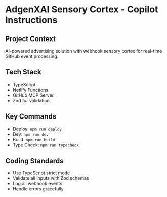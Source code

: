 # AdgenXAI Sensory Cortex - Copilot Instructions

## Project Context
AI-powered advertising solution with webhook sensory cortex for real-time GitHub event processing.

## Tech Stack
- TypeScript
- Netlify Functions
- GitHub MCP Server
- Zod for validation

## Key Commands
- Deploy: `npm run deploy`
- Dev: `npm run dev`
- Build: `npm run build`
- Type Check: `npm run typecheck`

## Coding Standards
- Use TypeScript strict mode
- Validate all inputs with Zod schemas
- Log all webhook events
- Handle errors gracefully

